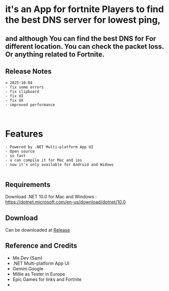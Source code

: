 # it's an App for fortnite Players to find the best DNS server for lowest ping,
## and although You can find the best DNS for For different location. You can check the packet loss. Or anything related to Fortnite.

## Release Notes
```
= 2025-10-04
- fix some errors
- fix clipboard
- fix UI
- fix UX
- improved performance



```


# Features
```
- Powered by .NET Multi-platform App UI
- Open source
- so fast
- u can compile it for Mac and ios
- now it's only available for Android and Widows


```



## Requirements 
Download .NET 10.0 for Mac and Windows :
https://dotnet.microsoft.com/en-us/download/dotnet/10.0





## Download 
Can be downloaded at [Release](../../releases)






## Reference and Credits
-  Me.Dev (Sam)
- .NET Multi-platform App UI
- Gemini.Google
- Millie as Tester in Europe 
- Epic Games for links and Fortnite
- 
